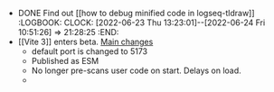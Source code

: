 - DONE Find out [[how to debug minified code in logseq-tldraw]]
  :LOGBOOK:
  CLOCK: [2022-06-23 Thu 13:23:01]--[2022-06-24 Fri 10:51:26] =>  21:28:25
  :END:
- [[Vite 3]] enters beta. [Main changes](https://github.com/vitejs/vite/blob/main/packages/vite/CHANGELOG.md#300-beta1-2022-06-22)
	- default port is changed to 5173
	- Published as ESM
	- No longer pre-scans user code on start. Delays on load.
	-